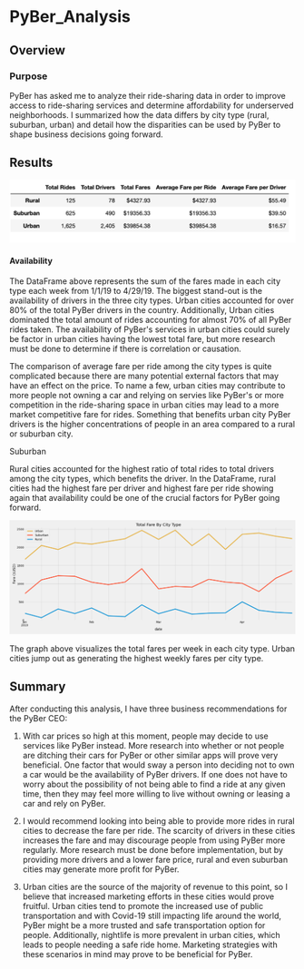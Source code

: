 # PyBer_Analysis
## Overview
### Purpose
PyBer has asked me to analyze their ride-sharing data in order to improve access to ride-sharing services and determine affordability for underserved neighborhoods. I summarized how the data differs by city type (rural, suburban, urban) and detail how the disparities can be used by PyBer to shape business decisions going forward.


## Results

![](analysis/pyber_summary_df.png)

#### Availability
The DataFrame above represents the sum of the fares made in each city type each week from 1/1/19 to 4/29/19. The biggest stand-out is the availability of drivers in the three city types. Urban cities accounted for over 80% of the total PyBer drivers in the country. Additionally, Urban cities dominated the total amount of rides accounting for almost 70% of all PyBer rides taken. The availability of PyBer's services in urban cities could surely be factor in urban cities having the lowest total fare, but more research must be done to determine if there is correlation or causation. 

The comparison of average fare per ride among the city types is quite complicated because there are many potential external factors that may have an effect on the price. To name a few, urban cities may contribute to more people not owning a car and relying on servies like PyBer's or more competition in the ride-sharing space in urban cities may lead to a more market competitive fare for rides. Something that benefits urban city PyBer drivers is the higher concentrations of people in an area compared to a rural or suburban city.

Suburban

Rural cities accounted for the highest ratio of total rides to total drivers among the city types, which benefits the driver. In the DataFrame, rural cities had the highest fare per driver and highest fare per ride showing again that availability could be one of the crucial factors for PyBer going forward. 

![](analysis/PyBer_fare_summary.png)

The graph above visualizes the total fares per week in each city type. Urban cities jump out as generating the highest weekly fares per city type.



## Summary
After conducting this analysis, I have three business recommendations for the PyBer CEO:
 1. With car prices so high at this moment, people may decide to use services like PyBer instead. More research into whether or not people are ditching their cars for PyBer or other similar apps will prove very beneficial. One factor that would sway a person into deciding not to own a car would be the availability of PyBer drivers. If one does not have to worry about the possibility of not being able to find a ride at any given time, then they may feel more willing to live without owning or leasing a car and rely on PyBer.

 2. I would recommend looking into being able to provide more rides in rural cities to decrease the fare per ride. The scarcity of drivers in these cities increases the fare and may discourage people from using PyBer more regularly. More research must be done before implementation, but by providing more drivers and a lower fare price, rural and even suburban cities may generate more profit for PyBer.

 3. Urban cities are the source of the majority of revenue to this point, so I believe that increased marketing efforts in these cities would prove fruitful. Urban cities tend to promote the increased use of public transportation and with Covid-19 still impacting life around the world, PyBer might be a more trusted and safe transportation option for people. Additionally, nightlife is more prevalent in urban cities, which leads to people needing a safe ride home. Marketing strategies with these scenarios in mind may prove to be beneficial for PyBer.